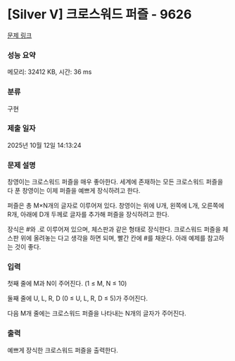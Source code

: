# [Silver V] 크로스워드 퍼즐 - 9626 

[문제 링크](https://www.acmicpc.net/problem/9626) 

### 성능 요약

메모리: 32412 KB, 시간: 36 ms

### 분류

구현

### 제출 일자

2025년 10월 12일 14:13:24

### 문제 설명

<p>창영이는 크로스워드 퍼즐을 매우 좋아한다. 세계에 존재하는 모든 크로스워드 퍼즐을 다 푼 창영이는 이제 퍼즐을 예쁘게 장식하려고 한다.</p>

<p>퍼즐은 총 M×N개의 글자로 이루어져 있다. 창영이는 위에 U개, 왼쪽에 L개, 오른쪽에 R개, 아래에 D개 두께로 글자를 추가해 퍼즐을 장식하려고 한다.</p>

<p>장식은 #와 .로 이루어져 있으며, 체스판과 같은 형태로 장식한다. 크로스워드 퍼즐을 체스판 위에 올려놓는 다고 생각을 하면 되며, 빨간 칸에 #를 채운다. 아래 예제를 참고하는 것이 좋다.</p>

### 입력 

 <p>첫째 줄에 M과 N이 주어진다. (1 ≤ M, N ≤ 10)</p>

<p>둘째 줄에 U, L, R, D (0 ≤ U, L, R, D ≤ 5)가 주어진다.</p>

<p>다음 M개 줄에는 크로스워드 퍼즐을 나타내는 N개의 글자가 주어진다.</p>

### 출력 

 <p>예쁘게 장식한 크로스워드 퍼즐을 출력한다.</p>

